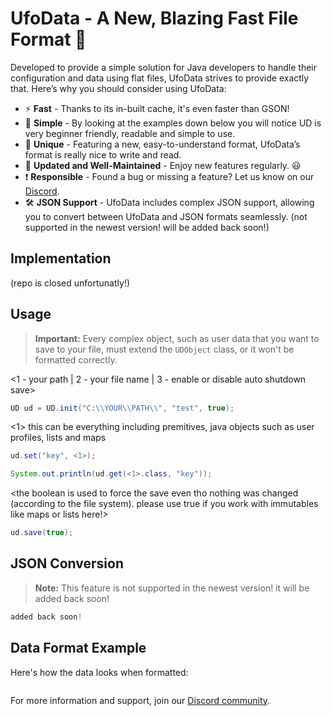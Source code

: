 # UfoData - A New, Blazing Fast File Format 🚀

Developed to provide a simple solution for Java developers to handle their configuration and data using flat files, UfoData strives to provide exactly that. Here’s why you should consider using UfoData:

- ⚡ **Fast** - Thanks to its in-built cache, it's even faster than GSON!
- 🍎 **Simple** - By looking at the examples down below you will notice UD is very beginner friendly, readable and simple to use.
- 🌈 **Unique** - Featuring a new, easy-to-understand format, UfoData’s format is really nice to write and read.
- 🔄 **Updated and Well-Maintained** - Enjoy new features regularly. 😃
- ❗ **Responsible** - Found a bug or missing a feature? Let us know on our [Discord](https://discord.gg/gzxrub5ABQ).
- 🛠️ **JSON Support** - UfoData includes complex JSON support, allowing you to convert between UfoData and JSON formats seamlessly. (not supported in the newest version! will be added back soon!)

## Implementation
(repo is closed unfortunatly!)

## Usage

> **Important:** Every complex object, such as user data that you want to save to your file, must extend the `UDObject` class, or it won't be formatted correctly.


<1 - your path | 2 - your file name | 3 - enable or disable auto shutdown save>

```java
UD ud = UD.init("C:\\YOUR\\PATH\\", "test", true);
```

<1> this can be everything including premitives, java objects such as user profiles, lists and maps

```java
ud.set("key", <1>);
```

<here you you see a demenstration of the usage>
  
```java
System.out.println(ud.get(<1>.class, "key"));
```
<the boolean is used to force the save even tho nothing was changed (according to the file system). please use true if you work with immutables like maps or lists here!>
```java
ud.save(true);
```

## JSON Conversion

> **Note:** This feature is not supported in the newest version! it will be added back soon!

```java
added back soon!
```

## Data Format Example

Here's how the data looks when formatted:

```

```

For more information and support, join our [Discord community](https://discord.gg/gzxrub5ABQ).
